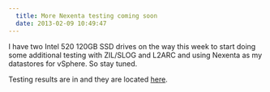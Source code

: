 ```yaml
---
  title: More Nexenta testing coming soon
  date: 2013-02-09 10:49:47
---
```


I have two Intel 520 120GB SSD drives on the way this week to start
doing some additional testing with ZIL/SLOG and L2ARC and using Nexenta
as my datastores for vSphere. So stay tuned.

Testing results are in and they are located [here](http://everythingshouldbevirtual.com/nexenta-performance-testing-no-ssdssd).
